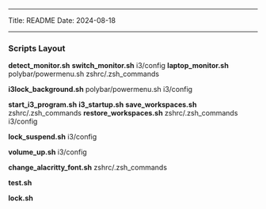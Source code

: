 ***
Title: README
Date: 2024-08-18
***
### Scripts Layout

**detect_monitor.sh**
    **switch_monitor.sh**
        i3/config
    **laptop_monitor.sh**
        polybar/powermenu.sh
    zshrc/.zsh_commands

**i3lock_background.sh**
    polybar/powermenu.sh
        i3/config

**start_i3_program.sh**
    **i3_startup.sh**
        **save_workspaces.sh**
            zshrc/.zsh_commands
        **restore_workspaces.sh**
            zshrc/.zsh_commands
    i3/config

**lock_suspend.sh**
    i3/config

**volume_up.sh**
    i3/config

**change_alacritty_font.sh**
    zshrc/.zsh_commands

**test.sh**

**lock.sh**
